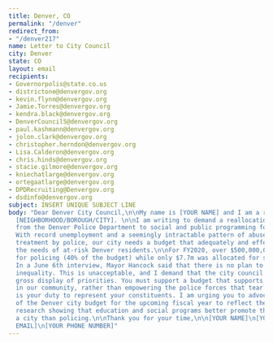 ```yaml
---
title: Denver, CO
permalink: "/denver"
redirect_from:
- "/denver217"
name: Letter to City Council
city: Denver
state: CO
layout: email
recipients:
- Governorpolis@state.co.us
- districtone@denvergov.org
- kevin.flynn@denvergov.org
- Jamie.Torres@denvergov.org
- kendra.black@denvergov.org
- DenverCouncil5@denvergov.org
- paul.kashmann@denvergov.org
- jolon.clark@denvergov.org
- christopher.herndon@denvergov.org
- Lisa.Calderon@denvergov.org
- chris.hinds@denvergov.org
- stacie.gilmore@denvergov.org
- kniechatlarge@denvergov.org
- ortegaatlarge@denvergov.org
- DPDRecruiting@Denvergov.org
- dsdinfo@denvergov.org
subject: INSERT UNIQUE SUBJECT LINE
body: "Dear Denver City Council,\n\nMy name is [YOUR NAME] and I am a resident of
  [NEIGHBORHOOD/BOROUGH/CITY]. \n\nI am writing to demand a reallocation of funding
  from the Denver Police Department to social and public programming for our communities.
  With record unemployment and a seemingly intractable pattern of abuse and unequal
  treatment by police, our city needs a budget that adequately and effectively meets
  the needs of at-risk Denver residents.\n\nFor FY2020, over $500,000,000 was allocated
  for policing (40% of the budget) while only $7.7m was allocated for safety net programs.
  In a June 6th interview, Mayor Hancock said that there is no plan to address this
  inequality. This is unacceptable, and I demand that the city council remedy this
  gross display of priorities. You must support a budget that supports social equity
  in our community, rather than empowering the police forces that tear us apart.\n\nIt
  is your duty to represent your constituents. I am urging you to advocate for revision
  of the Denver city budget for the upcoming fiscal year to reflect the decades of
  research showing that education and social programs better promote the safety of
  a city than policing.\n\nThank you for your time,\n\n[YOUR NAME]\n[YOUR ADDRESS]\n[YOUR
  EMAIL]\n[YOUR PHONE NUMBER]"
---
```


